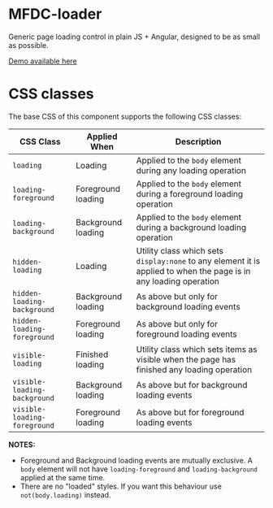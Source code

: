 MFDC-loader
===========
Generic page loading control in plain JS + Angular, designed to be as small as possible.

[Demo available here](demo.html)


CSS classes
===========
The base CSS of this component supports the following CSS classes:

| CSS Class                    | Applied When       | Description                                                                                                       |
|------------------------------|--------------------|-------------------------------------------------------------------------------------------------------------------|
| `loading`                    | Loading            | Applied to the `body` element during any loading operation                                                        |
| `loading-foreground`         | Foreground loading | Applied to the `body` element during a foreground loading operation                                               |
| `loading-background`         | Background loading | Applied to the `body` element during a background loading operation                                               |
| `hidden-loading`             | Loading            | Utility class which sets `display:none` to any element it is applied to when the page is in any loading operation |
| `hidden-loading-background`  | Background loading | As above but only for background loading events                                                                   |
| `hidden-loading-foreground`  | Foreground loading | As above but only for foreground loading events                                                                   |
| `visible-loading`            | Finished loading   | Utility class which sets items as visible when the page has finished any loading operation                        |
| `visible-loading-background` | Background loading | As above but for background loading events                                                                        |
| `visible-loading-foreground` | Foreground loading | As above but for foreground loading events                                                                        |


**NOTES:**

* Foreground and Background loading events are mutually exclusive. A `body` element will not have `loading-foreground` and `loading-background` applied at the same time.
* There are no "loaded" styles. If you want this behaviour use `not(body.loading)` instead.
